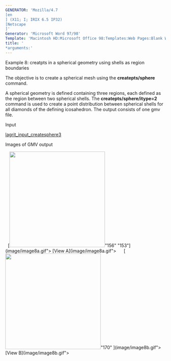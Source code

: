 ```yaml
---
GENERATOR: 'Mozilla/4.7 
[en
] (X11; I; IRIX 6.5 IP32) 
[Netscape
]'
Generator: 'Microsoft Word 97/98'
Template: 'Macintosh HD:Microsoft Office 98:Templates:Web Pages:Blank Web Page'
title: '
*arguments:'
---
```


 Example 8: creatpts in a spherical geometry using shells as region
 boundaries

  The objective is to create a spherical mesh using the
  **createpts/sphere** command.
 
  A spherical geometry is defined containing three regions, each
  defined as the region between two spherical shells. The
  **createpts/sphere/itype=2** command is used to create a point
  distribution between spherical shells for all diamonds of the
  defining icosahedron. The output consists of one gmv file.

 Input     

  [lagrit\_input\_createsphere3](../lagrit_input_createsphere3)


 Images of GMV output

   [<img height="300" width="300" src="/assets/images/image8tn.gif">"156"
 "153"](image/image8a.gif"> [View A](image/image8a.gif">     
 [<img height="300" width="300" src="/assets/images/image8btn.gif">"170"
 ](image/image8b.gif"> [View B](image/image8b.gif">
